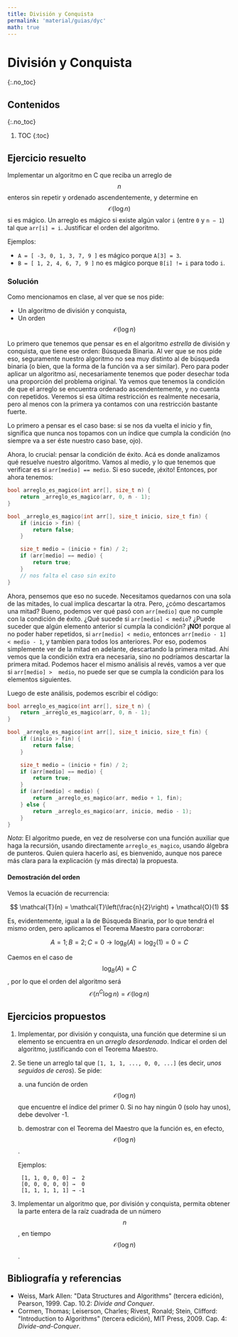 ```yaml
---
title: División y Conquista
permalink: 'material/guias/dyc'
math: true
---
```


# División y Conquista
{:.no_toc}

## Contenidos
{:.no_toc}

1. TOC
{:toc}

## Ejercicio resuelto

Implementar un algoritmo en C que reciba un arreglo de $$n$$ enteros sin repetir y ordenado ascendentemente, y determine en $$\mathcal{O}(\log n)$$ si es mágico. Un arreglo es mágico si existe algún valor `i` (entre `0` y `n − 1`) tal que `arr[i] = i`. Justificar el orden del algoritmo.

Ejemplos:
* `A = [ -3, 0, 1, 3, 7, 9 ]` es mágico porque `A[3] = 3`.
* `B = [ 1, 2, 4, 6, 7, 9 ]` no es mágico porque `B[i] != i` para todo `i`.

### Solución

Como mencionamos en clase, al ver que se nos pide: 
- Un algoritmo de división y conquista,
- Un orden $$\mathcal{O}(\log n)$$

Lo primero que tenemos que pensar es en el algoritmo _estrella_ de división y conquista, que tiene ese orden: Búsqueda Binaria. Al ver que se nos pide eso, seguramente nuestro algoritmo no sea muy distinto al de búsqueda binaria (o bien, que la forma de la función va a ser similar). Pero para poder aplicar un algoritmo así, necesariamente tenemos que poder desechar toda una proporción del problema original. Ya vemos que tenemos la condición de que el arreglo se encuentra ordenado ascendentemente, y no cuenta con repetidos. Veremos si esa última restricción es realmente necesaria, pero al menos con la primera ya contamos con una restricción bastante fuerte. 

Lo primero a pensar es el caso base: si se nos da vuelta el inicio y fin, significa que nunca nos topamos con un índice que cumpla la condición (no siempre va a ser éste nuestro caso base, ojo). 

Ahora, lo crucial: pensar la condición de éxito. Acá es donde analizamos qué resuelve nuestro algoritmo. Vamos al medio, y lo que tenemos que verificar es si `arr[medio] == medio`. Si eso sucede, ¡éxito! Entonces, por ahora tenemos: 
```c
bool arreglo_es_magico(int arr[], size_t n) {
    return _arreglo_es_magico(arr, 0, n - 1);
}

bool _arreglo_es_magico(int arr[], size_t inicio, size_t fin) {
    if (inicio > fin) {
        return false;
    }

    size_t medio = (inicio + fin) / 2;
    if (arr[medio] == medio) {
        return true;
    }
    // nos falta el caso sin exito
}
```

Ahora, pensemos que eso no sucede. Necesitamos quedarnos con una sola de las mitades, lo cual implica descartar la otra. Pero, ¿cómo descartamos una mitad? Bueno, podemos ver qué pasó con `arr[medio]` que no cumple con la condición de éxito. ¿Qué sucede si `arr[medio] < medio`? ¿Puede suceder que algún elemento anterior sí cumpla la condición? **¡NO!** porque al no poder haber repetidos, si `arr[medio] < medio`, entonces `arr[medio - 1] < medio - 1`, y tambien para todos los anteriores. Por eso, podemos simplemente ver de la mitad en adelante, descartando la primera mitad. Ahí vemos que la condición extra era necesaria, sino no podríamos descartar la primera mitad. Podemos hacer el mismo análisis al revés, vamos a ver que si `arr[medio] >  medio`, no puede ser que se cumpla la condición para los elementos siguientes. 

Luego de este análisis, podemos escribir el código: 
```c
bool arreglo_es_magico(int arr[], size_t n) {
    return _arreglo_es_magico(arr, 0, n - 1);
}

bool _arreglo_es_magico(int arr[], size_t inicio, size_t fin) {
    if (inicio > fin) {
        return false;
    }

    size_t medio = (inicio + fin) / 2;
    if (arr[medio] == medio) {
        return true;
    }
    if (arr[medio] < medio) {
        return _arreglo_es_magico(arr, medio + 1, fin);
    } else {
        return _arreglo_es_magico(arr, inicio, medio - 1);
    }
}
```

_Nota_: El algoritmo puede, en vez de resolverse con una función auxiliar que haga la recursión, usando directamente `arreglo_es_magico`, usando álgebra de punteros. Quien quiera hacerlo así, es bienvenido, aunque nos parece más clara para la explicación (y más directa) la propuesta. 

#### Demostración del orden 

Vemos la ecuación de recurrencia: 

$$
\mathcal{T}(n) = \mathcal{T}\left(\frac{n}{2}\right) + \mathcal{O}(1)
$$

Es, evidentemente, igual a la de Búsqueda Binaria, por lo que tendrá el mismo orden, pero aplicamos el Teorema Maestro para corroborar: 

$$
A = 1; B = 2; C = 0 \rightarrow \log_B (A) = \log_2 (1) = 0 = C
$$

Caemos en el caso de $$\log_B (A) = C$$, por lo que el orden del algoritmo será $$\mathcal{O}(n^C \log n) = \mathcal{O}(\log n)$$

## Ejercicios propuestos

1. Implementar, por división y conquista, una función que determine si un elemento se encuentra en un _arreglo desordenado_. Indicar el orden del algoritmo, justificando con el Teorema Maestro.

1. Se tiene un arreglo tal que `[1, 1, 1, ..., 0, 0, ...]` (es decir, _unos seguidos de ceros_). Se pide:

    a. una función de orden $$\mathcal{O}(\log n)$$ que encuentre el índice del primer 0. Si no hay ningún 0 (solo hay unos), debe devolver -1.

    b. demostrar con el Teorema del Maestro que la función es, en efecto, $$\mathcal{O}(\log n)$$.

    Ejemplos:

        [1, 1, 0, 0, 0] →  2
        [0, 0, 0, 0, 0] →  0
        [1, 1, 1, 1, 1] → -1

1. Implementar un algoritmo que, por división y conquista, permita obtener la parte entera de la raíz cuadrada de un número $$n$$, en tiempo $$\mathcal{O}(\log n)$$.

## Bibliografía y referencias

- Weiss, Mark Allen: "Data Structures and Algorithms" (tercera edición), Pearson, 1999. Cap. 10.2: _Divide and Conquer_.
- Cormen, Thomas; Leiserson, Charles; Rivest, Ronald; Stein, Clifford: "Introduction to Algorithms" (tercera edición), MIT Press, 2009. Cap. 4: _Divide-and-Conquer_.

